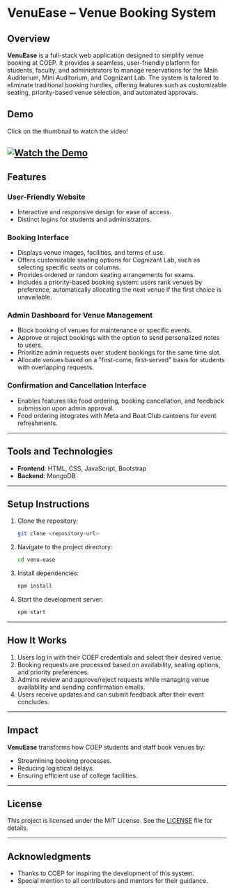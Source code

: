 
# VenuEase – Venue Booking System  

## Overview  
**VenuEase** is a full-stack web application designed to simplify venue booking at COEP. It provides a seamless, user-friendly platform for students, faculty, and administrators to manage reservations for the Main Auditorium, Mini Auditorium, and Cognizant Lab. The system is tailored to eliminate traditional booking hurdles, offering features such as customizable seating, priority-based venue selection, and automated approvals.  

## Demo
Click on the thumbnail to watch the video! 

[![Watch the Demo](./thumbnail.png)](https://drive.google.com/file/d/1lbcRn4qJBYYly-8iEORTcla9xspU0d98/view?usp=sharing)
---

## Features  

### **User-Friendly Website**  
- Interactive and responsive design for ease of access.   
- Distinct logins for students and administrators.  

### **Booking Interface**  
- Displays venue images, facilities, and terms of use.  
- Offers customizable seating options for Cognizant Lab, such as selecting specific seats or columns.  
- Provides ordered or random seating arrangements for exams.  
- Includes a priority-based booking system: users rank venues by preference, automatically allocating the next venue if the first choice is unavailable.  

### **Admin Dashboard for Venue Management**  
- Block booking of venues for maintenance or specific events.  
- Approve or reject bookings with the option to send personalized notes to users.  
- Prioritize admin requests over student bookings for the same time slot.  
- Allocate venues based on a "first-come, first-served" basis for students with overlapping requests.  

### **Confirmation and Cancellation Interface**  
- Enables features like food ordering, booking cancellation, and feedback submission upon admin approval.  
- Food ordering integrates with Meta and Boat Club canteens for event refreshments.  

---

## Tools and Technologies  
- **Frontend**: HTML, CSS, JavaScript, Bootstrap  
- **Backend**: MongoDB  

---

## Setup Instructions  
1. Clone the repository:  
   ```bash  
   git clone <repository-url>  
   ```  
2. Navigate to the project directory:  
   ```bash  
   cd venu-ease  
   ```  
3. Install dependencies:  
   ```bash  
   npm install  
   ```  
4. Start the development server:  
   ```bash  
   npm start  
   ```  

---

## How It Works  
1. Users log in with their COEP credentials and select their desired venue.  
2. Booking requests are processed based on availability, seating options, and priority preferences.  
3. Admins review and approve/reject requests while managing venue availability and sending confirmation emails.  
4. Users receive updates and can submit feedback after their event concludes.  

---

## Impact  
**VenuEase** transforms how COEP students and staff book venues by:  
- Streamlining booking processes.  
- Reducing logistical delays.  
- Ensuring efficient use of college facilities.  

---

## License  
This project is licensed under the MIT License. See the [LICENSE](LICENSE) file for details.  

---

## Acknowledgments  
- Thanks to COEP for inspiring the development of this system.  
- Special mention to all contributors and mentors for their guidance.  
